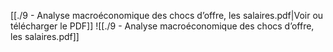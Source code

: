 ﻿[[./9 - Analyse macroéconomique des chocs d’offre, les salaires.pdf|Voir ou télécharger le PDF]]
![[./9 - Analyse macroéconomique des chocs d’offre, les salaires.pdf]]
